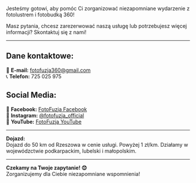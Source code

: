 

Jesteśmy gotowi, aby pomóc Ci zorganizować niezapomniane wydarzenie z fotolustrem i fotobudką 360!  

Masz pytania, chcesz zarezerwować naszą usługę lub potrzebujesz więcej informacji? Skontaktuj się z nami!  

---

## **Dane kontaktowe:**  

📧 **E-mail:** [fotofuzja360@gmail.com](mailto:kontakt@fotofuzja.pl)  
📞 **Telefon:** 725 025 975 



## **Social Media:**  

🔵 **Facebook:** [FotoFuzja Facebook](https://www.facebook.com/fotofuzja)  
📸 **Instagram:** [@fotofuzja_official](https://www.instagram.com/fotofuzja_official)  
🎥 **YouTube:** [FotoFuzja YouTube](https://www.youtube.com/fotofuzja)

---

**Dojazd:**  
Dojazd do 50 km od Rzeszowa w cenie usługi. Powyżej 1 zł/km.
Działamy w wojewódzctwie podkarpackim, lubelski i małopolskim.

---

**Czekamy na Twoje zapytanie! 😊**  
Zorganizujemy dla Ciebie niezapomniane wspomnienia!

